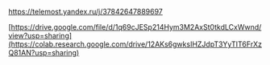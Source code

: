 https://telemost.yandex.ru/j/37842647889697

[https://drive.google.com/file/d/1q69cJESp214Hym3M2AxSt0tkdLCxWwnd/view?usp=sharing](https://colab.research.google.com/drive/12AKs6gwksIHZJdpT3YyTIT6FrXzQ81AN?usp=sharing)
